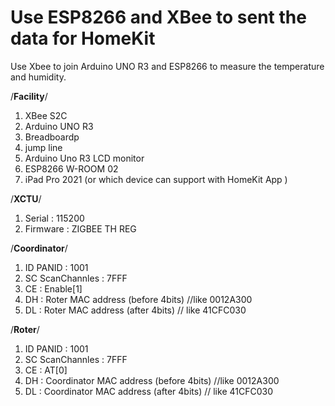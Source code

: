 # Use ESP8266 and XBee to sent the data for HomeKit 
Use Xbee to join Arduino UNO R3 and ESP8266 to measure the temperature and humidity.

/****Facility****/
1. XBee S2C 
2. Arduino UNO R3
3. Breadboardp
4. jump line
5. Arduino Uno R3 LCD monitor
6. ESP8266 W-ROOM 02
7. iPad Pro 2021 (or which device can support with HomeKit App )

/****XCTU****/
1. Serial : 115200
2. Firmware : ZIGBEE TH REG

/****Coordinator****/
1. ID PANID : 1001
2. SC ScanChannles : 7FFF
3. CE : Enable[1]
4. DH : Roter MAC address (before 4bits) //like 0012A300
5. DL : Roter MAC address (after 4bits) // like 41CFC030

/****Roter****/
1. ID PANID : 1001
2. SC ScanChannles : 7FFF
3. CE : AT[0]
4. DH : Coordinator MAC address (before 4bits) //like 0012A300
5. DL : Coordinator MAC address (after 4bits) // like 41CFC030

